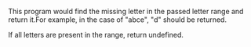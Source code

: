 This program would find the missing letter in the passed letter range and return it.For example, in the case of "abce", "d" should be returned.

If all letters are present in the range, return undefined.
